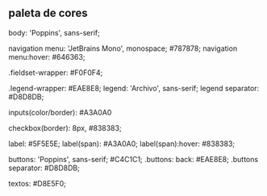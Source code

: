 
## paleta de cores

body: 'Poppins', sans-serif;

navigation menu: 'JetBrains Mono', monospace; #787878;
navigation menu:hover: #646363;

.fieldset-wrapper: #F0F0F4;

.legend-wrapper: #EAE8E8;
legend: 'Archivo', sans-serif; 
legend separator: #D8D8DB;

<!-- inputs: #E2DEDE; -->
inputs(color/border): #A3A0A0

checkbox(border):  8px, #838383;

label: #5F5E5E;
label(span): #A3A0A0;
label(span):hover: #838383;

buttons: 'Poppins', sans-serif; #C4C1C1;
.buttons: back: #EAE8E8;
.buttons separator: #D8D8DB;

textos: #D8E5F0;
